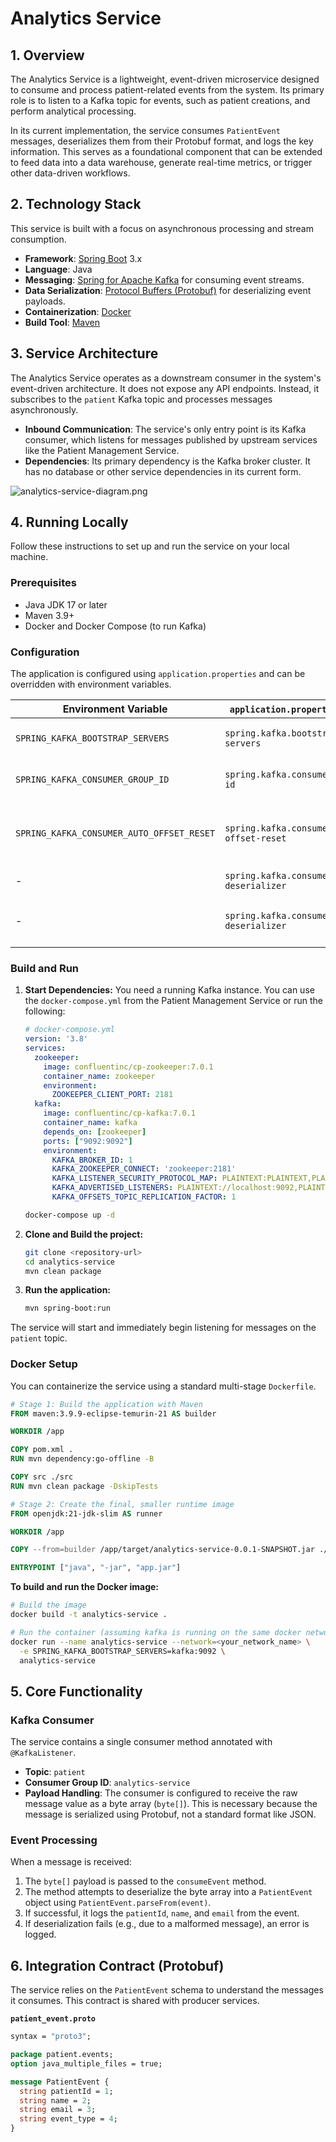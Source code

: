 
# Analytics Service

## 1. Overview

The Analytics Service is a lightweight, event-driven microservice designed to consume and process patient-related events from the system. Its primary role is to listen to a Kafka topic for events, such as patient creations, and perform analytical processing.

In its current implementation, the service consumes `PatientEvent` messages, deserializes them from their Protobuf format, and logs the key information. This serves as a foundational component that can be extended to feed data into a data warehouse, generate real-time metrics, or trigger other data-driven workflows.

## 2. Technology Stack

This service is built with a focus on asynchronous processing and stream consumption.

*   **Framework**: [Spring Boot](https://spring.io/projects/spring-boot) 3.x
*   **Language**: Java
*   **Messaging**: [Spring for Apache Kafka](https://spring.io/projects/spring-kafka) for consuming event streams.
*   **Data Serialization**: [Protocol Buffers (Protobuf)](https://developers.google.com/protocol-buffers) for deserializing event payloads.
*   **Containerization**: [Docker](https://www.docker.com/)
*   **Build Tool**: [Maven](https://maven.apache.org/)

## 3. Service Architecture

The Analytics Service operates as a downstream consumer in the system's event-driven architecture. It does not expose any API endpoints. Instead, it subscribes to the `patient` Kafka topic and processes messages asynchronously.

*   **Inbound Communication**: The service's only entry point is its Kafka consumer, which listens for messages published by upstream services like the Patient Management Service.
*   **Dependencies**: Its primary dependency is the Kafka broker cluster. It has no database or other service dependencies in its current form.

![analytics-service-diagram.png](analytics-service-diagram.png)

## 4. Running Locally

Follow these instructions to set up and run the service on your local machine.

### Prerequisites

*   Java JDK 17 or later
*   Maven 3.9+
*   Docker and Docker Compose (to run Kafka)

### Configuration

The application is configured using `application.properties` and can be overridden with environment variables.

| Environment Variable                      | `application.properties` Key                  | Description                                                                              | Default Value                                |
| ----------------------------------------- | ----------------------------------------------- | ---------------------------------------------------------------------------------------- | -------------------------------------------- |
| `SPRING_KAFKA_BOOTSTRAP_SERVERS`          | `spring.kafka.bootstrap-servers`                | Comma-separated list of Kafka broker addresses.                                          | `kafka:9092` or `localhost:9092`             |
| `SPRING_KAFKA_CONSUMER_GROUP_ID`          | `spring.kafka.consumer.group-id`                | The unique identifier for the consumer group.                                            | `analytics-service`                          |
| `SPRING_KAFKA_CONSUMER_AUTO_OFFSET_RESET` | `spring.kafka.consumer.auto-offset-reset`       | Policy for reading messages when no initial offset exists. `earliest` reads from the start. | `earliest`                                   |
| -                                         | `spring.kafka.consumer.key-deserializer`      | Deserializer for the message key.                                                        | `StringDeserializer`                         |
| -                                         | `spring.kafka.consumer.value-deserializer`    | Deserializer for the message value. `ByteArrayDeserializer` is used for Protobuf.      | `ByteArrayDeserializer`                      |

### Build and Run

1.  **Start Dependencies:**
    You need a running Kafka instance. You can use the `docker-compose.yml` from the Patient Management Service or run the following:
    ```yaml
    # docker-compose.yml
    version: '3.8'
    services:
      zookeeper:
        image: confluentinc/cp-zookeeper:7.0.1
        container_name: zookeeper
        environment:
          ZOOKEEPER_CLIENT_PORT: 2181
      kafka:
        image: confluentinc/cp-kafka:7.0.1
        container_name: kafka
        depends_on: [zookeeper]
        ports: ["9092:9092"]
        environment:
          KAFKA_BROKER_ID: 1
          KAFKA_ZOOKEEPER_CONNECT: 'zookeeper:2181'
          KAFKA_LISTENER_SECURITY_PROTOCOL_MAP: PLAINTEXT:PLAINTEXT,PLAINTEXT_INTERNAL:PLAINTEXT
          KAFKA_ADVERTISED_LISTENERS: PLAINTEXT://localhost:9092,PLAINTEXT_INTERNAL://kafka:29092
          KAFKA_OFFSETS_TOPIC_REPLICATION_FACTOR: 1
    ```
    ```bash
    docker-compose up -d
    ```
2.  **Clone and Build the project:**
    ```bash
    git clone <repository-url>
    cd analytics-service
    mvn clean package
    ```
3.  **Run the application:**
    ```bash
    mvn spring-boot:run
    ```
The service will start and immediately begin listening for messages on the `patient` topic.

### Docker Setup

You can containerize the service using a standard multi-stage `Dockerfile`.

```dockerfile
# Stage 1: Build the application with Maven
FROM maven:3.9.9-eclipse-temurin-21 AS builder

WORKDIR /app

COPY pom.xml .
RUN mvn dependency:go-offline -B

COPY src ./src
RUN mvn clean package -DskipTests

# Stage 2: Create the final, smaller runtime image
FROM openjdk:21-jdk-slim AS runner

WORKDIR /app

COPY --from=builder /app/target/analytics-service-0.0.1-SNAPSHOT.jar ./app.jar

ENTRYPOINT ["java", "-jar", "app.jar"]
```

**To build and run the Docker image:**
```bash
# Build the image
docker build -t analytics-service .

# Run the container (assuming kafka is running on the same docker network)
docker run --name analytics-service --network=<your_network_name> \
  -e SPRING_KAFKA_BOOTSTRAP_SERVERS=kafka:9092 \
  analytics-service
```

## 5. Core Functionality

### Kafka Consumer

The service contains a single consumer method annotated with `@KafkaListener`.
*   **Topic**: `patient`
*   **Consumer Group ID**: `analytics-service`
*   **Payload Handling**: The consumer is configured to receive the raw message value as a byte array (`byte[]`). This is necessary because the message is serialized using Protobuf, not a standard format like JSON.

### Event Processing

When a message is received:
1.  The `byte[]` payload is passed to the `consumeEvent` method.
2.  The method attempts to deserialize the byte array into a `PatientEvent` object using `PatientEvent.parseFrom(event)`.
3.  If successful, it logs the `patientId`, `name`, and `email` from the event.
4.  If deserialization fails (e.g., due to a malformed message), an error is logged.

## 6. Integration Contract (Protobuf)

The service relies on the `PatientEvent` schema to understand the messages it consumes. This contract is shared with producer services.

**`patient_event.proto`**

```proto
syntax = "proto3";

package patient.events;
option java_multiple_files = true;

message PatientEvent {
  string patientId = 1;
  string name = 2;
  string email = 3;
  string event_type = 4;
}
